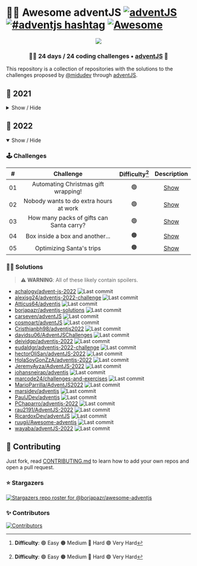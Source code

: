 # 🎅🎄 Awesome adventJS [![adventJS](https://img.shields.io/badge/adventJS-fbbf24?style=flat-square&logo=JavaScript&logoColor=000000)](https://adventjs.dev) [![#adventjs hashtag](https://img.shields.io/badge/-%23adventJS-1DA1F2?style=flat-square&logo=twitter&logoColor=white)](https://twitter.com/search?q=%23adventjs&src=recent_search_click&f=live) [![Awesome](https://cdn.rawgit.com/sindresorhus/awesome/d7305f38d29fed78fa85652e3a63e154dd8e8829/media/badge.svg)](https://github.com/sindresorhus/awesome)

<p align="center"> 
  <img src=https://i.imgur.com/mOUN7uE.png/>
</p>

<h3 align="center">🧑‍🚀 24 days /
24 coding challenges • <a href="https://adventjs.dev">adventJS</a> 🚀</h3>

This repository is a collection of repositories with the solutions to the challenges proposed by [@midudev](https://midu.dev/) through [adventJS](https://adventjs.dev/).

## 🦠 2021

<details hide>

<summary>Show / Hide</summary>

### 🕹️ Challenges

|  #  |                             Challenge                             | Difficulty[^1] |                Description                 |
| :-: | :---------------------------------------------------------------: | :------------: | :----------------------------------------: |
| 01  |                    Contando ovejas para dormir                    |       🟢       | [Show](https://adventjs.dev/challenges/01) |
| 02  |               ¡Ayuda al elfo a listar los regalos!                |       🟢       | [Show](https://adventjs.dev/challenges/02) |
| 03  |               El Grinch quiere fastidiar la Navidad               |       🟠       | [Show](https://adventjs.dev/challenges/03) |
| 04  |               ¡Es hora de poner la navidad en casa!               |       🟠       | [Show](https://adventjs.dev/challenges/04) |
| 05  |                Contando los días para los regalos                 |       🟢       | [Show](https://adventjs.dev/challenges/05) |
| 06  |                  Rematando los exámenes finales                   |       🟠       | [Show](https://adventjs.dev/challenges/06) |
| 07  |                     Buscando en el almacén...                     |       🟠       | [Show](https://adventjs.dev/challenges/07) |
| 08  |                  La locura de las criptomonedas                   |       🟠       | [Show](https://adventjs.dev/challenges/08) |
| 09  |                  Agrupando cosas automáticamente                  |       🔴       | [Show](https://adventjs.dev/challenges/09) |
| 10  |                       La máquina del cambio                       |       🔴       | [Show](https://adventjs.dev/challenges/10) |
| 11  |           ¿Vale la pena la tarjeta fidelidad del cine?            |       🟠       | [Show](https://adventjs.dev/challenges/11) |
| 12  |              La ruta perfecta para dejar los regalos              |       🔴       | [Show](https://adventjs.dev/challenges/12) |
| 13  |                  Envuelve regalos con asteriscos                  |       🟢       | [Show](https://adventjs.dev/challenges/13) |
| 14  |                     En busca del reno perdido                     |       🟠       | [Show](https://adventjs.dev/challenges/14) |
| 15  |                         El salto perfecto                         |       🟠       | [Show](https://adventjs.dev/challenges/15) |
| 16  |                    Descifrando los números...                     |       🟢       | [Show](https://adventjs.dev/challenges/16) |
| 17  |            La locura de enviar paquetes en esta época             |       🔴       | [Show](https://adventjs.dev/challenges/17) |
| 18  |                El sistema operativo de Santa Claus                |       🟢       | [Show](https://adventjs.dev/challenges/18) |
| 19  |                ¿Qué deberíamos aprender en Platzi?                |       🟠       | [Show](https://adventjs.dev/challenges/19) |
| 20  |                  ¿Una carta de pangramas? ¡QUÉ!                   |       🟢       | [Show](https://adventjs.dev/challenges/20) |
| 21  |                      La ruta con los regalos                      |       🔴       | [Show](https://adventjs.dev/challenges/21) |
| 22  |                ¿Cuántos adornos necesita el árbol?                |       🟠       | [Show](https://adventjs.dev/challenges/22) |
| 23  | ¿Puedes reconfigurar las fábricas para no parar de crear regalos? |       🟣       | [Show](https://adventjs.dev/challenges/23) |
| 24  |                   Comparando árboles de Navidad                   |       🟠       | [Show](https://adventjs.dev/challenges/24) |
| 25  |            El último juego y hasta el año que viene 👋            |       🟠       | [Show](https://adventjs.dev/challenges/25) |

### 🧑‍💻 Solutions

> ⚠️ **WARNING**: All of these likely contain spoilers.

- [aanton/adventjs](https://github.com/aanton/adventjs) ![Last commit](https://img.shields.io/github/last-commit/aanton/adventjs?style=flat-square)
- [amarin59/adventjs2021](https://github.com/amarin59/adventjs2021) ![Last commit](https://img.shields.io/github/last-commit/amarin59/adventjs2021?style=flat-square)
- [angizerep/adventJS](https://github.com/angizerep/adventJS) ![Last commit](https://img.shields.io/github/last-commit/angizerep/adventJS?style=flat-square)
- [antoniogiroz/advent-js-midudev-2021](https://github.com/antoniogiroz/advent-js-midudev-2021) ![Last commit](https://img.shields.io/github/last-commit/antoniogiroz/advent-js-midudev-2021?style=flat-square)
- [arialdev/adventjs](https://github.com/arialdev/adventjs) ![Last commit](https://img.shields.io/github/last-commit/arialdev/adventjs?style=flat-square)
- [borjapazr/adventjs-solutions](https://github.com/borjapazr/adventjs-solutions) ![Last commit](https://img.shields.io/github/last-commit/borjapazr/adventjs-solutions?style=flat-square)
- [Carlos-Angel/adventjs-challenges](https://github.com/Carlos-Angel/adventjs-challenges) ![Last commit](https://img.shields.io/github/last-commit/Carlos-Angel/adventjs-challenges?style=flat-square)
- [carseven/adventJS](https://github.com/carseven/adventJS) ![Last commit](https://img.shields.io/github/last-commit/carseven/adventJS?style=flat-square)
- [chebetos/adventjs](https://github.com/chebetos/adventjs) ![Last commit](https://img.shields.io/github/last-commit/chebetos/adventjs?style=flat-square)
- [Cristhianbh98/adventjs2021](https://github.com/Cristhianbh98/adventjs2021) ![Last commit](https://img.shields.io/github/last-commit/Cristhianbh98/adventjs2021?style=flat-square)
- [DamianCabrio/adventjs2021](https://github.com/DamianCabrio/adventjs2021) ![Last commit](https://img.shields.io/github/last-commit/DamianCabrio/adventjs2021?style=flat-square)
- [davidiglesiasgomez/adventjs2021](https://github.com/davidiglesiasgomez/adventjs2021) ![Last commit](https://img.shields.io/github/last-commit/davidiglesiasgomez/adventjs2021?style=flat-square)
- [daviidmm/adventjs](https://github.com/daviidmm/adventjs) ![Last commit](https://img.shields.io/github/last-commit/daviidmm/adventjs?style=flat-square)
- [erickgtzh/adventjs](https://github.com/erickgtzh/adventjs) ![Last commit](https://img.shields.io/github/last-commit/erickgtzh/adventjs?style=flat-square)
- [flipasg/adventjs](https://github.com/flipasg/adventjs) ![Last commit](https://img.shields.io/github/last-commit/flipasg/adventjs?style=flat-square)
- [francotc/adventjs](https://github.com/francotc/adventjs) ![Last commit](https://img.shields.io/github/last-commit/francotc/adventjs?style=flat-square)
- [GabrieleScano/adventJS](https://github.com/GabrieleScano/adventJS) ![Last commit](https://img.shields.io/github/last-commit/GabrieleScano/adventJS?style=flat-square)
- [ismaeldevmw/adventjs-2021](https://github.com/ismaeldevmw/adventjs-2021) ![Last commit](https://img.shields.io/github/last-commit/ismaeldevmw/adventjs-2021?style=flat-square)
- [jacintoaczz/adventjs-2021](https://github.com/jacintoaczz/adventjs-2021) ![Last commit](https://img.shields.io/github/last-commit/jacintoaczz/adventjs-2021?style=flat-square)
- [JeremyAyza/JereyAyza-AdventJS-MiduDev](https://github.com/JeremyAyza/JereyAyza-AdventJS-MiduDev) ![Last commit](https://img.shields.io/github/last-commit/JeremyAyza/JereyAyza-AdventJS-MiduDev?style=flat-square)
- [Jojansantia/AdventjsChallenges](https://github.com/Jojansantia/AdventjsChallenges) ![Last commit](https://img.shields.io/github/last-commit/Jojansantia/AdventjsChallenges?style=flat-square)
- [juanpablosolana/adventJS](https://github.com/juanpablosolana/adventJS) ![Last commit](https://img.shields.io/github/last-commit/juanpablosolana/adventJS?style=flat-square)
- [juanpomares/Exercises-AdventJS](https://github.com/juanpomares/Exercises-AdventJS) ![Last commit](https://img.shields.io/github/last-commit/juanpomares/Exercises-AdventJS?style=flat-square)
- [LoGaNsF/adventjs](https://github.com/LoGaNsF/adventjs) ![Last commit](https://img.shields.io/github/last-commit/LoGaNsF/adventjs?style=flat-square)
- [marsidev/adventjs](https://github.com/marsidev/adventjs) ![Last commit](https://img.shields.io/github/last-commit/marsidev/adventjs?style=flat-square)
- [MasterKiri13/AdventJS](https://github.com/MasterKiri13/AdventJS) ![Last commit](https://img.shields.io/github/last-commit/MasterKiri13/AdventJS?style=flat-square)
- [merino-jorge/adventJS](https://github.com/merino-jorge/adventJS) ![Last commit](https://img.shields.io/github/last-commit/merino-jorge/adventJS?style=flat-square)
- [MiguelJSandoval/AdventJS2021](https://github.com/MiguelJSandoval/AdventJS2021) ![Last commit](https://img.shields.io/github/last-commit/MiguelJSandoval/AdventJS2021?style=flat-square)
- [monicatvera/25-retos-adventJS](https://github.com/monicatvera/25-retos-adventJS) ![Last commit](https://img.shields.io/github/last-commit/monicatvera/25-retos-adventJS?style=flat-square)
- [NeftXx/adventjs-retos](https://github.com/NeftXx/adventjs-retos) ![Last commit](https://img.shields.io/github/last-commit/NeftXx/adventjs-retos?style=flat-square)
- [oddbytes/adventjs](https://github.com/oddbytes/adventjs) ![Last commit](https://img.shields.io/github/last-commit/oddbytes/adventjs?style=flat-square)
- [oscarpupe/adventjs](https://github.com/oscarpupe/adventjs) ![Last commit](https://img.shields.io/github/last-commit/oscarpupe/adventjs?style=flat-square)
- [PaulJDev/adventjs](https://github.com/PaulJDev/adventjs) ![Last commit](https://img.shields.io/github/last-commit/PaulJDev/adventjs?style=flat-square)
- [PedroChaparro/adventJS](https://github.com/PedroChaparro/adventJS) ![Last commit](https://img.shields.io/github/last-commit/PedroChaparro/adventJS?style=flat-square)
- [pmareke/adventJS](https://github.com/pmareke/adventJS) ![Last commit](https://img.shields.io/github/last-commit/pmareke/adventJS?style=flat-square)
- [rau2191/AdventJS-2021](https://github.com/rau2191/AdventJS-2021) ![Last commit](https://img.shields.io/github/last-commit/rau2191/AdventJS-2021?style=flat-square)
- [RicardoxDev/adventJS](https://github.com/RicardoxDev/adventJS) ![Last commit](https://img.shields.io/github/last-commit/RicardoxDev/adventJS?style=flat-square)
- [RobertoVillegas/adventJS](https://github.com/RobertoVillegas/adventJS) ![Last commit](https://img.shields.io/github/last-commit/RobertoVillegas/adventJS?style=flat-square)
- [Savecoders/Solve-AdventJS](https://github.com/Savecoders/Solve-AdventJS) ![Last commit](https://img.shields.io/github/last-commit/Savecoders/Solve-AdventJS?style=flat-square)
- [sergio1599/AdventJS](https://github.com/sergio1599/AdventJS) ![Last commit](https://img.shields.io/github/last-commit/sergio1599/AdventJS?style=flat-square)
- [tomtobac/adventjs](https://github.com/tomtobac/adventjs) ![Last commit](https://img.shields.io/github/last-commit/tomtobac/adventjs?style=flat-square)
- [TonyBarquera/AdventJS_2021](https://github.com/TonyBarquera/AdventJS_2021) ![Last commit](https://img.shields.io/github/last-commit/TonyBarquera/AdventJS_2021?style=flat-square)
- [wayaba/adventJS-2021](https://github.com/wayaba/adventJS-2021) ![Last commit](https://img.shields.io/github/last-commit/wayaba/adventJS-2021?style=flat-square)
- [wocampodev/adventjs-challenges](https://github.com/wocampodev/adventjs-challenges) ![Last commit](https://img.shields.io/github/last-commit/wocampodev/adventjs-challenges?style=flat-square)
- [xavikortes/adventjs2021](https://github.com/xavikortes/adventjs2021) ![Last commit](https://img.shields.io/github/last-commit/xavikortes/adventjs2021?style=flat-square)
- [z0r3f/adventjs.dev](https://github.com/z0r3f/adventjs.dev) ![Last commit](https://img.shields.io/github/last-commit/z0r3f/adventjs.dev?style=flat-square)

</details>

## 🤖 2022

<details open>

<summary>Show / Hide</summary>

### 🕹️ Challenges

|  #  |                Challenge                 | Difficulty[^1] |                  Description                   |
| :-: | :--------------------------------------: | :------------: | :--------------------------------------------: |
| 01  |   Automating Christmas gift wrapping!    |       🟢       | [Show](https://adventjs.dev/challenges/2022/1) |
| 02  |  Nobody wants to do extra hours at work  |       🟢       | [Show](https://adventjs.dev/challenges/2022/2) |
| 03  | How many packs of gifts can Santa carry? |       🟢       | [Show](https://adventjs.dev/challenges/2022/3) |
| 04  |     Box inside a box and another...      |       🟠       | [Show](https://adventjs.dev/challenges/2022/4) |
| 05  |         Optimizing Santa's trips         |       🟠       | [Show](https://adventjs.dev/challenges/2022/5) |

[^1]: **Difficulty**: 🟢 Easy 🟠 Medium 🔴 Hard 🟣 Very Hard

### 🧑‍💻 Solutions

> ⚠️ **WARNING**: All of these likely contain spoilers.

- [achalogy/advent-js-2022](https://github.com/achalogy/advent-js-2022) ![Last commit](https://img.shields.io/github/last-commit/achalogy/advent-js-2022?style=flat-square)
- [alexisg24/adventjs-2022-challenge](https://github.com/alexisg24/adventjs-2022-challenge) ![Last commit](https://img.shields.io/github/last-commit/borjapazr/adventjs-solutions?style=flat-square)
- [Atticus64/adventjs](https://github.com/Atticus64/adventjs) ![Last commit](https://img.shields.io/github/last-commit/Atticus64/adventjs?style=flat-square)
- [borjapazr/adventjs-solutions](https://github.com/borjapazr/adventjs-solutions) ![Last commit](https://img.shields.io/github/last-commit/borjapazr/adventjs-solutions?style=flat-square)
- [carseven/adventJS](https://github.com/carseven/adventJS) ![Last commit](https://img.shields.io/github/last-commit/carseven/adventJS?style=flat-square)
- [cosmoart/adventJS](https://github.com/cosmoart/adventJS) ![Last commit](https://img.shields.io/github/last-commit/cosmoart/adventJS?style=flat-square)
- [Cristhianbh98/adventjs2022](https://github.com/Cristhianbh98/adventjs2022) ![Last commit](https://img.shields.io/github/last-commit/Cristhianbh98/adventjs2022?style=flat-square)
- [davidsu06/AdventJSChallenges](https://github.com/davidsu06/AdventJSChallenges) ![Last commit](https://img.shields.io/github/last-commit/davidsu06/AdventJSChallenges?style=flat-square)
- [deividgp/adventjs-2022](https://github.com/deividgp/adventjs-2022) ![Last commit](https://img.shields.io/github/last-commit/deividgp/adventjs-2022?style=flat-square)
- [eudaldgr/adventjs-2022-challenge](https://github.com/eudaldgr/adventjs-2022-challenge) ![Last commit](https://img.shields.io/github/last-commit/eudaldgr/adventjs-2022-challenge?style=flat-square)
- [hectorOliSan/adventJS-2022](https://github.com/hectorOliSan/adventJS-2022) ![Last commit](https://img.shields.io/github/last-commit/hectorOliSan/adventJS-2022?style=flat-square)
- [HolaSoyGonZzA/adventjs-2022](https://github.com/HolaSoyGonZzA/adventjs-2022) ![Last commit](https://img.shields.io/github/last-commit/HolaSoyGonZzA/adventjs-2022?style=flat-square)
- [JeremyAyza/AdventJS-2022](https://github.com/JeremyAyza/AdventJS-2022) ![Last commit](https://img.shields.io/github/last-commit/JeremyAyza/AdventJS-2022?style=flat-square)
- [johansneirap/adventjs](https://github.com/johansneirap/adventjs) ![Last commit](https://img.shields.io/github/last-commit/johansneirap/adventjs?style=flat-square)
- [marcode24/challenges-and-exercises](https://github.com/marcode24/challenges-and-exercises) ![Last commit](https://img.shields.io/github/last-commit/marcode24/challenges-and-exercises?style=flat-square)
- [MarioParrilla/AdventJS2022](https://github.com/MarioParrilla/AdventJS2022) ![Last commit](https://img.shields.io/github/last-commit/MarioParrilla/AdventJS2022?style=flat-square)
- [marsidev/adventjs](https://github.com/marsidev/adventjs) ![Last commit](https://img.shields.io/github/last-commit/marsidev/adventjs?style=flat-square)
- [PaulJDev/adventjs](https://github.com/PaulJDev/adventjs-2022) ![Last commit](https://img.shields.io/github/last-commit/PaulJDev/adventjs-2022?style=flat-square)
- [PChaparro/adventjs-2022](https://github.com/PChaparro/adventjs-2022) ![Last commit](https://img.shields.io/github/last-commit/PChaparro/adventjs-2022?style=flat-square)
- [rau2191/AdventJS-2022](https://github.com/rau2191/AdventJS-2022) ![Last commit](https://img.shields.io/github/last-commit/rau2191/AdventJS-2022?style=flat-square)
- [RicardoxDev/adventJS](https://github.com/RicardoxDev/adventJS) ![Last commit](https://img.shields.io/github/last-commit/RicardoxDev/adventJS?style=flat-square)
- [ruugii/Awesome-adventjs](https://github.com/ruugii/Awesome-adventjs) ![Last commit](https://img.shields.io/github/last-commit/ruugii/Awesome-adventjs?style=flat-square)
- [wayaba/adventJS-2022](https://github.com/wayaba/adventJS-2022) ![Last commit](https://img.shields.io/github/last-commit/wayaba/adventJS-2022?style=flat-square)

</details>

## 🤝 Contributing

Just fork, read [CONTRIBUTING.md](CONTRIBUTING.md) to learn how to add your own repos and open a pull request.

### ⭐ Stargazers

[![Stargazers repo roster for @borjapazr/awesome-adventjs](https://reporoster.com/stars/borjapazr/awesome-adventjs)](https://github.com/borjapazr/awesome-adventjs/stargazers)

### ✨ Contributors

[![Contributors](https://contrib.rocks/image?repo=borjapazr/awesome-adventjs)](https://github.com/borjapazr/awesome-adventjs/graphs/contributors)
